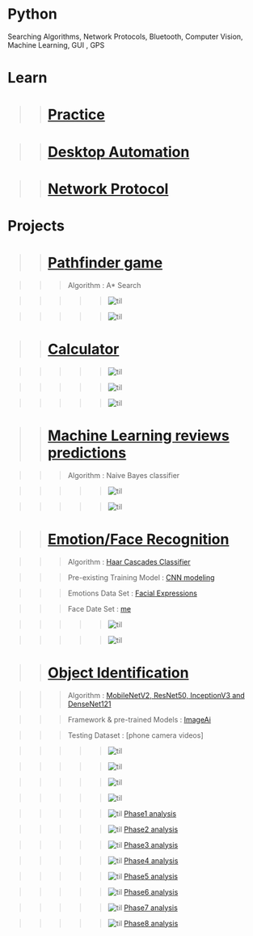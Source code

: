 # Python

Searching Algorithms, Network Protocols, Bluetooth, Computer Vision, Machine Learning, GUI , GPS 

# Learn

> > # [Practice](https://github.com/yida-li/Python/tree/master/practice/README.md)

> > # [Desktop Automation](https://github.com/yida-li/Python/tree/master/project5)

> > # [Network Protocol](https://github.com/yida-li/Python/tree/master/project6)


# Projects

> > # [Pathfinder game](https://github.com/yida-li/Python/tree/master/project1)

> > > Algorithm : A\* Search

> > > > > ![til](project1/screenshot1.PNG)

> > > > > ![til](project1/screenshot2.PNG)

> > # [Calculator](https://github.com/yida-li/Python/tree/master/project8)

> > > > > ![til](project8/z1.png)

> > > > > ![til](project8/z2.png)

> > > > > ![til](project8/z3.png)

> > # [Machine Learning reviews predictions](https://github.com/yida-li/Python/tree/master/project2)

> > > Algorithm : Naive Bayes classifier

> > > > > ![til](project2/rehoboam.PNG)

> > > > > ![til](project2/instructions.PNG)

> > # [Emotion/Face Recognition](https://github.com/yida-li/Python/tree/master/project3)

> > > Algorithm : [Haar Cascades Classifier](https://github.com/opencv/opencv/tree/master/data/haarcascades)

> > > Pre-existing Training Model : [CNN modeling](https://github.com/akmadan/Emotion_Detection_CNN/blob/main/emotion-classification-cnn-using-keras.ipynb)

> > > Emotions Data Set : [Facial Expressions](https://www.kaggle.com/jonathanoheix/face-expression-recognition-dataset)

> > > Face Date Set : [me](https://github.com/yida-li/Python/blob/master/project3/README.md)

> > > > > ![til](project3/recognizer.PNG)

> > > > > ![til](project3/identifier.png)

> > # [Object Identification](https://github.com/yida-li/Python/tree/master/project4)

> > > Algorithm : [MobileNetV2, ResNet50, InceptionV3 and DenseNet121](https://github.com/OlafenwaMoses/ImageAI)

> > > Framework & pre-trained Models : [ImageAi](https://imageai.readthedocs.io/en/latest/detection/index.html)

> > > Testing Dataset : [phone camera videos]

> > > > > ![til](project4/sample_analysis.gif)

> > > > > ![til](project4/camera1_analysis.gif)

> > > > > ![til](project4/dataset1_analysis.gif)

> > > > > ![til](project4/dataset2_analysis.gif)

> > > > > ![til](project5/path1/phase1_analysis.gif) [Phase1 analysis](https://github.com/yida-li/Python/tree/master/project5/path1/phase1_data.txt) 

> > > > > ![til](project5/path1/phase2_analysis.gif) [Phase2 analysis](https://github.com/yida-li/Python/tree/master/project5/path1/phase2_data.txt) 

> > > > > ![til](project5/path1/phase3_analysis.gif) [Phase3 analysis](https://github.com/yida-li/Python/tree/master/project5/path1/phase3_data.txt) 

> > > > > ![til](project5/path1/phase4_analysis.gif) [Phase4 analysis](https://github.com/yida-li/Python/tree/master/project5/path1/phase4_data.txt) 

> > > > > ![til](project5/path1/phase5_analysis.gif) [Phase5 analysis](https://github.com/yida-li/Python/tree/master/project5/path1/phase5_data.txt) 

> > > > > ![til](project5/path1/phase6_analysis.gif) [Phase6 analysis](https://github.com/yida-li/Python/tree/master/project5/path1/phase6_data.txt) 

> > > > > ![til](project5/path1/phase7_analysis.gif) [Phase7 analysis](https://github.com/yida-li/Python/tree/master/project5/path1/phase7_data.txt) 

> > > > > ![til](project5/path1/phase8_analysis.gif) [Phase8 analysis](https://github.com/yida-li/Python/tree/master/project5/path1/phase8_data.txt) 